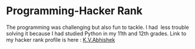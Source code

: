 # Programming-Hacker Rank
The programming was challenging but also fun to tackle. I had  less trouble solving it because I had studied Python in my 11th and 12th grades.
Link to my hacker rank profile is here : [K.V.Abhishek](https://www.hackerrank.com/contests/amfoss-praveshan-2022/challenges)
